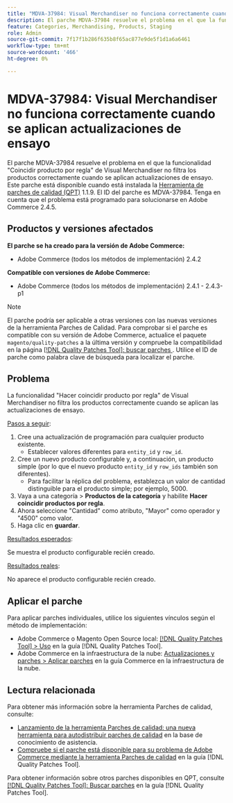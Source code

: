 ```yaml
---
title: "MDVA-37984: Visual Merchandiser no funciona correctamente cuando se aplican actualizaciones de ensayo"
description: El parche MDVA-37984 resuelve el problema en el que la funcionalidad "Coincidir producto por regla" de Visual Merchandiser no filtra los productos correctamente cuando se aplican actualizaciones de ensayo. Este parche está disponible cuando está instalada la [Quality Patches Tool (QPT)](https://experienceleague.adobe.com/en/docs/commerce-knowledge-base/kb/announcements/commerce-announcements/magento-quality-patches-released-new-tool-to-self-serve-quality-patches) 1.1.9. El ID del parche es MDVA-37984. Tenga en cuenta que el problema está programado para solucionarse en Adobe Commerce 2.4.5.
feature: Categories, Merchandising, Products, Staging
role: Admin
source-git-commit: 7f17f1b286f635b8f65ac877e9de5f1d1a6a6461
workflow-type: tm+mt
source-wordcount: '466'
ht-degree: 0%

---
```


# MDVA-37984: Visual Merchandiser no funciona correctamente cuando se aplican actualizaciones de ensayo

El parche MDVA-37984 resuelve el problema en el que la funcionalidad &quot;Coincidir producto por regla&quot; de Visual Merchandiser no filtra los productos correctamente cuando se aplican actualizaciones de ensayo. Este parche está disponible cuando está instalada la [Herramienta de parches de calidad (QPT)](https://experienceleague.adobe.com/en/docs/commerce-knowledge-base/kb/announcements/commerce-announcements/magento-quality-patches-released-new-tool-to-self-serve-quality-patches) 1.1.9. El ID del parche es MDVA-37984. Tenga en cuenta que el problema está programado para solucionarse en Adobe Commerce 2.4.5.

## Productos y versiones afectados

**El parche se ha creado para la versión de Adobe Commerce:**

* Adobe Commerce (todos los métodos de implementación) 2.4.2

**Compatible con versiones de Adobe Commerce:**

* Adobe Commerce (todos los métodos de implementación) 2.4.1 - 2.4.3-p1

>[!NOTE]
>
>El parche podría ser aplicable a otras versiones con las nuevas versiones de la herramienta Parches de Calidad. Para comprobar si el parche es compatible con su versión de Adobe Commerce, actualice el paquete `magento/quality-patches` a la última versión y compruebe la compatibilidad en la página [[!DNL Quality Patches Tool]: buscar parches ](https://experienceleague.adobe.com/en/docs/commerce-knowledge-base/kb/announcements/commerce-announcements/magento-quality-patches-released-new-tool-to-self-serve-quality-patches). Utilice el ID de parche como palabra clave de búsqueda para localizar el parche.

## Problema

La funcionalidad &quot;Hacer coincidir producto por regla&quot; de Visual Merchandiser no filtra los productos correctamente cuando se aplican las actualizaciones de ensayo.

<u>Pasos a seguir</u>:

1. Cree una actualización de programación para cualquier producto existente.
   * Establecer valores diferentes para `entity_id` y `row_id`.
1. Cree un nuevo producto configurable y, a continuación, un producto simple (por lo que el nuevo producto `entity_id` y `row_ids` también son diferentes).
   * Para facilitar la réplica del problema, establezca un valor de cantidad distinguible para el producto simple; por ejemplo, 5000.
1. Vaya a una categoría > **Productos de la categoría** y habilite **Hacer coincidir productos por regla**.
1. Ahora seleccione &quot;Cantidad&quot; como atributo, &quot;Mayor&quot; como operador y &quot;4500&quot; como valor.
1. Haga clic en **guardar**.

<u>Resultados esperados</u>:

Se muestra el producto configurable recién creado.

<u>Resultados reales</u>:

No aparece el producto configurable recién creado.

## Aplicar el parche

Para aplicar parches individuales, utilice los siguientes vínculos según el método de implementación:

* Adobe Commerce o Magento Open Source local: [[!DNL Quality Patches Tool] > Uso](/help/tools/quality-patches-tool/usage.md) en la guía [!DNL Quality Patches Tool].
* Adobe Commerce en la infraestructura de la nube: [Actualizaciones y parches > Aplicar parches](https://experienceleague.adobe.com/docs/commerce-cloud-service/user-guide/develop/upgrade/apply-patches.html) en la guía Commerce en la infraestructura de la nube.

## Lectura relacionada

Para obtener más información sobre la herramienta Parches de calidad, consulte:

* [Lanzamiento de la herramienta Parches de calidad: una nueva herramienta para autodistribuir parches de calidad](https://experienceleague.adobe.com/en/docs/commerce-knowledge-base/kb/announcements/commerce-announcements/magento-quality-patches-released-new-tool-to-self-serve-quality-patches) en la base de conocimiento de asistencia.
* [Compruebe si el parche está disponible para su problema de Adobe Commerce mediante la herramienta Parches de calidad](/help/tools/quality-patches-tool/patches-available-in-qpt/check-patch-for-magento-issue-with-magento-quality-patches.md) en la guía [!DNL Quality Patches Tool].

Para obtener información sobre otros parches disponibles en QPT, consulte [[!DNL Quality Patches Tool]: Buscar parches](https://experienceleague.adobe.com/tools/commerce-quality-patches/index.html) en la guía [!DNL Quality Patches Tool].
